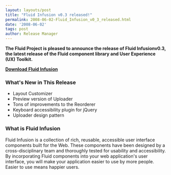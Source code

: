 ```yaml
---
layout: layouts/post
title: "Fluid Infusion v0.3 released!"
permalink: 2008-06-02-Fluid_Infusion_v0_3_released.html
date: '2008-06-02'
tags: post
author: Release Manager
---
```

**The Fluid Project is pleased to announce the release of Fluid Infusionv0.3,**
**the latest release of the Fluid  component library and User Experience (UX) Toolkit.**

**[Download Fluid Infusion](https://github.com/fluid-project/infusion)**

### What&#39;s New in This Release

- Layout Customizer
- Preview version of Uploader
- Tons of improvements to the Reorderer
- Keyboard accessibility plugin for jQuery
- Uploader design pattern

### What is Fluid Infusion

Fluid Infusion is a collection of rich, reusable, accessible user interface components
built for the Web. These components have been designed by a cross-disciplinary team and
thoroughly tested for usability and accessibility. By incorporating Fluid components into
your web application&#39;s user interface, you will make your application easier to use
by more people. Easier to use means happier users.
